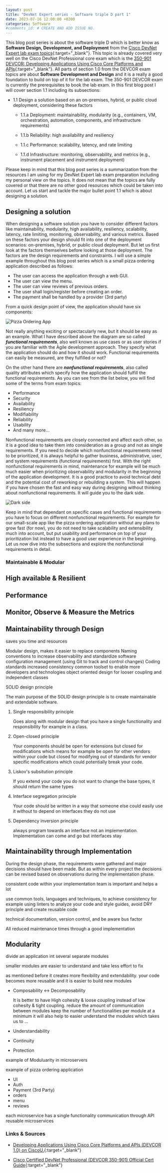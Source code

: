 ```yaml
---
layout: post
title: "DevNet Expert series - Software triple D part 1"
date: 2023-07-16 12:00:00 +0200
categories: Software
#comments_id: # CREATE AND ADD ISSUE NO.
---
```


This blog post series is about the software triple D which is better know as **Software Design, Development, and Deployment** from the [Cisco DevNet Expert lab exam topics](https://learningnetwork.cisco.com/s/devnet-expert-exam-topics-lab){:target="_blank"}. This topic is already covered very well on the Cisco DevNet Professional core exam which is the [350-901 DEVCOR: Developing Applications Using Cisco Core Platforms and APIs](https://learningnetwork.cisco.com/s/devcor-exam-topics){:target="_blank"}. All parts of section 1.0 from the DEVCOR exam topics are about **Software Development and Design** and it is a really a good foundation to build on top of it for the lab exam. The 350-901 DEVCOR exam is currently the prerequisites to book the lab exam. In this first blog post I will cover section 1.1 including its subsections:

- 1.1 Design a solution based on an on-premises, hybrid, or public cloud deployment, considering these factors

  - 1.1.a Deployment: maintainability, modularity (e.g., containers, VM, orchestration, automation, components, and infrastructure requirements)

  - 1.1.b Reliability: high availability and resiliency

  - 1.1.c Performance: scalability, latency, and rate limiting

  - 1.1.d Infrastructure: monitoring, observability, and metrics (e.g., instrument placement and instrument deployment)

Please keep in mind that this blog post series is a summarization from the resources I am using for my DevNet Expert lab exam preparation including my personal view on the topics. It does not mean that the topics are fully covered or that there are no other good resources which could be taken into account. Let us start and tackle the major bullet point 1.1 which is about designing a solution.

## Designing a solution

When designing a software solution you have to consider different factors like maintainability, modularity, high availability, resiliency, scalability, latency, rate limiting, monitoring, observability, and various metrics. Based on these factors your design should fit into one of the deployment scenarios: on-premises, hybrid, or public cloud deployment. But let us first look at the factors themselves before looking at those deployment. The factors are the design requirements and constraints. I will use a simple example throughout this blog post series which is a small pizza ordering application described as follows:

- The user can access the application through a web GUI.
- The user can view the menu.
- The user can view reviews of previous orders.
- The user shall login/register before creating an order.
- The payment shall be handled by a provider (3rd party)

From a quick design point of view, the application should have six components:

![Pizza Ordering App](/images/pizza-app.png "Pizza Ordering App")

Not really anything exciting or spectacularly new, but it should be easy as an example. What I have described above the diagram are so called ***functional requirements***, also well known as use cases or as user stories if you are familiar with the Agile development approach. They specify what the application should do and how it should work. Functional requirements can easily be measured, are they fulfilled or not?

On the other hand there are ***nonfunctional requirements***, also called quality attributes which specify how the application should fulfill the functional requirements. As you can see from the list below, you will find some of the terms from exam topics:

- Performance
- Security
- Availability
- Resiliency
- Modifiability
- Reliability
- Usability
- And many more...

Nonfunctional requirements are closely connected and affect each other, so it is a good idea to take them into consideration as a group and not as single requirements. If you need to decide which nonfunctional requirements need to be prioritized, it is always helpful to gather business, administrative, user, and system requirements (functional requirements) first. With the right nonfunctional requirements in mind, maintenance for example will be much much easier when prioritizing observability and modularity in the beginning of the application development. It is a good practice to avoid technical debt and the potential cost of reworking or rebuilding a system. This will happen if you have chosen the fast and easy way during designing without thinking about nonfunctional requirements. It will guide you to the dark side.

![Dark side](/images/dark-side.jpg "Dark side")

Keep in mind that dependant on specific cases and functional requirements you have to focus on different nonfunctional requirements. For example for our small-scale app like the pizza ordering application without any plans to grow fast (for now), you do not need to take scalability and extensibility much into account, but put usability and performance on top of your prioritization list instead to have a good user experience in the beginning. Let us now dive into the subsections and explore the nonfunctional requirements in detail.

### Maintainable & Modular

## High available & Resilient

## Performance

## Monitor, Observe & Measure the Metrics

## Maintainability through Design

saves you time and resources

Modular design, makes it easier to replace components
Naming conventions to increase observability and standardize
software configuration management (using Git to track and control changes)
Coding standards increased consistency
common toolset to enable more developers and technologies
object oriented design for looser coupling and independent classes

SOLID design principle

The main purpose of the SOLID design principle is to create maintainable and extendable software.

1. Single responsibility principle

    Goes along with modular design that you have a single functionality and responsibility for example in a class.

2. Open-closed principle

    Your components should be open for extensions but closed for modifications which means for example be open for other vendors within your code but closed for modifying out of standards for vendor specific modifications which could potentially break your code.

3. Liskov's subsitution principle

    If you extend your code you do not want to change the base types, it should return the same types

4. Interface segregation principle

    Your code should be written in a way that someone else could easily use it without to depend on interfaces they do not use

5. Dependency inversion principle

    always program towards an interface not an implementation. Implementation can come and go but interfaces stay

## Maintainability through Implementation

During the design phase, the requirements were gathered and major decisions should have been made. But as within every project the decisions can be revised based on observations during the implementation phase.

consistent code within your implementation team is important and helps a lot

use common tools, languages and techniques, to achieve consistency for example using linters to analyze your code and style guides, avoid DRY principle and create reusable code

technical documentation, version control, and be aware bus factor

All reduced maintenance times through a good implementation

## Modularity

divide an application int several separate modules

smaller modules are easier to understand and take less effort to fix

as mentioned before it creates more flexibility and extendability. your code becomes more reusable and it is easier to build new modules 

- Composability <-> Decomposability

  It is better to have High cohesity & loose coupling instead of low cohesity & tight coupling. reduce the amount of communication between modules
  keep the number of functionalities per module at a minimum it will also help to easier understand the modules which takes us to ...

- Understandability
- Continuity
- Protection

example of Moduluarity in microservers

example of pizza ordering application

- UI
- Auth
- Payment (3rd Party)
- orders
- menu
- reviews

each microservice has a single functionality
communication through API
reusable microservices

### Links & Sources

- [Developing Applications Using Cisco Core Platforms and APIs (DEVCOR 1.0) on CiscoU.](https://u.cisco.com/path/14){:target="_blank"}

- [Cisco Certified DevNet Professional (DEVCOR 350-901) Official Cert Guide](https://www.ciscopress.com/store/cisco-certified-devnet-professional-devcor-350-901-9780137370443){:target="_blank"}
